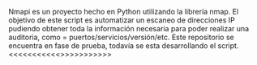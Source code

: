 Nmapi es un proyecto hecho en Python utilizando la librería nmap.
El objetivo de este script es automatizar un escaneo de direcciones IP pudiendo obtener toda la información necesaria para poder realizar una auditoria, como = puertos/servicios/versión/etc.
Este repositorio se encuentra en fase de prueba, todavía se esta desarrollando el script.
<<<<<<<<<<<<NO ME HAGO CARGO DEL MAL USO QUE SE LE DE A ESTA HERRAMIENTA>>>>>>>>>>>>
